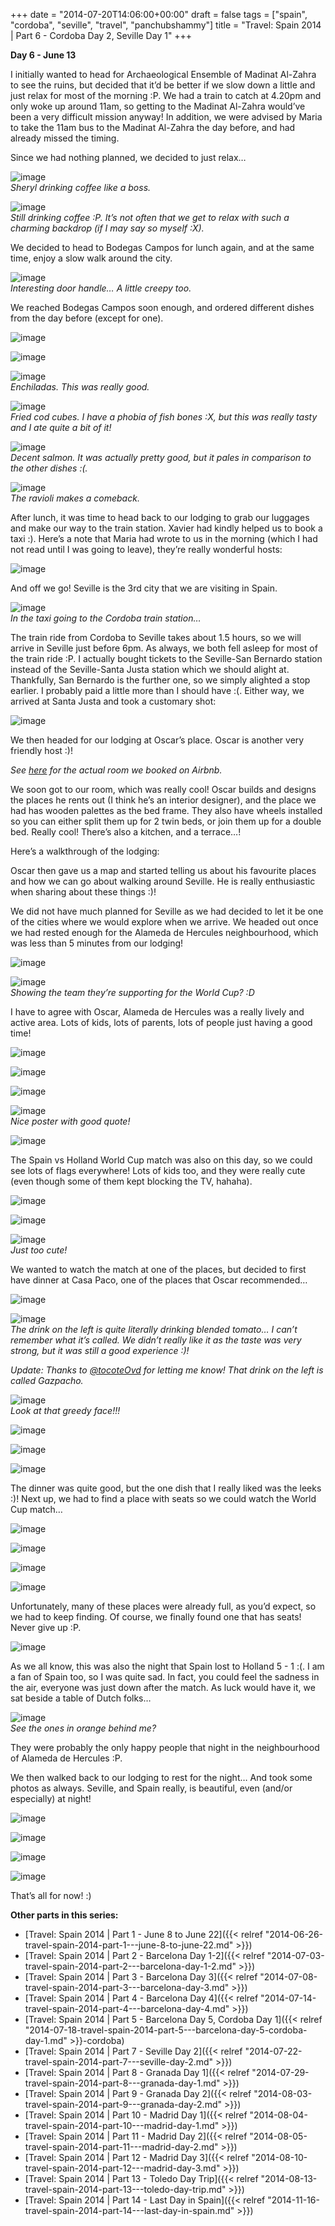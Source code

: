 +++
date = "2014-07-20T14:06:00+00:00"
draft = false
tags = ["spain", "cordoba", "seville", "travel", "panchubshammy"]
title = "Travel: Spain 2014 | Part 6 - Cordoba Day 2, Seville Day 1"
+++


**Day 6 - June 13**

I initially wanted to head for Archaeological Ensemble of Madinat Al-Zahra to see the ruins, but decided that it’d be better if we slow down a little and just relax for most of the morning :P. We had a train to catch at 4.20pm and only woke up around 11am, so getting to the Madinat Al-Zahra would’ve been a very difficult mission anyway! In addition, we were advised by Maria to take the 11am bus to the Madinat Al-Zahra the day before, and had already missed the timing.

Since we had nothing planned, we decided to just relax…

![image](/img/2014-07-20-travel-spain-2014-part-6---cordoba-day-2-seville-day-1/f542a14f98194b3c5c0b236e6caa2f9ad073499bdb251e7d2ad25d112083d152.jpg)  
_Sheryl drinking coffee like a boss._

![image](/img/2014-07-20-travel-spain-2014-part-6---cordoba-day-2-seville-day-1/1c5391ba701b3f63dc793412878a5fdf09b47341d4448f07141e6b5eee8ffe84.jpg)  
_Still drinking coffee :P. It’s not often that we get to relax with such a charming backdrop (if I may say so myself :X)._

We decided to head to Bodegas Campos for lunch again, and at the same time, enjoy a slow walk around the city.

![image](/img/2014-07-20-travel-spain-2014-part-6---cordoba-day-2-seville-day-1/a9fb71bfe80f9df8645ad7c323fe03d9a20a5291628bb0aba1ec74d463602081.jpg)  
_Interesting door handle… A little creepy too._

We reached Bodegas Campos soon enough, and ordered different dishes from the day before (except for one).

![image](/img/2014-07-20-travel-spain-2014-part-6---cordoba-day-2-seville-day-1/d33ec487b9df5c26c040627fda9777bd9ff70d610e773a0545d871f2781f52d6.jpg)

![image](/img/2014-07-20-travel-spain-2014-part-6---cordoba-day-2-seville-day-1/87b18c8794352209c9ab04db7a6d1b11fc6d192f1505e8c9d75c24d85dd3b7b5.jpg)

![image](/img/2014-07-20-travel-spain-2014-part-6---cordoba-day-2-seville-day-1/048e1d2df9f4e90db5868baaaf13cfd17957b0b769a7f7aed609cf3b4312cd1f.jpg)  
_Enchiladas. This was really good._

![image](/img/2014-07-20-travel-spain-2014-part-6---cordoba-day-2-seville-day-1/e08fd8daa6aa7c05ff86e7fe2b12c983c712cd866381d6295553693fbedd675c.jpg)  
_Fried cod cubes. I have a phobia of fish bones :X, but this was really tasty and I ate quite a bit of it!_

![image](/img/2014-07-20-travel-spain-2014-part-6---cordoba-day-2-seville-day-1/1d7fd530e42bd00b30709918faf2d6b5688fc955ebfd31cc69f90e81b724b358.jpg)  
_Decent salmon. It was actually pretty good, but it pales in comparison to the other dishes :(._

![image](/img/2014-07-20-travel-spain-2014-part-6---cordoba-day-2-seville-day-1/b2ca79bb474bb14841229a31a9c2003f87c8a780c60eccca09d66997c2c526ea.jpg)  
_The ravioli makes a comeback._

After lunch, it was time to head back to our lodging to grab our luggages and make our way to the train station. Xavier had kindly helped us to book a taxi :). Here’s a note that Maria had wrote to us in the morning (which I had not read until I was going to leave), they’re really wonderful hosts:

![image](/img/2014-07-20-travel-spain-2014-part-6---cordoba-day-2-seville-day-1/56012018c9d3f415f3d95d7aec808579ab0f3e906d3ef75038eeb5c42c7167f1.jpg)

And off we go! Seville is the 3rd city that we are visiting in Spain.

![image](/img/2014-07-20-travel-spain-2014-part-6---cordoba-day-2-seville-day-1/297302bf8e92a3f485cb5646caaf453814319014b2602bef74ca26cc176e1064.jpg)  
_In the taxi going to the Cordoba train station…_

The train ride from Cordoba to Seville takes about 1.5 hours, so we will arrive in Seville just before 6pm. As always, we both fell asleep for most of the train ride :P. I actually bought tickets to the Seville-San Bernardo station instead of the Seville-Santa Justa station which we should alight at. Thankfully, San Bernardo is the further one, so we simply alighted a stop earlier. I probably paid a little more than I should have :(. Either way, we arrived at Santa Justa and took a customary shot:

![image](/img/2014-07-20-travel-spain-2014-part-6---cordoba-day-2-seville-day-1/8765daa0d1d2e40879a78091bb279b09c463cafcc52a9e7503edb0a67b119f1b.jpg)

We then headed for our lodging at Oscar’s place. Oscar is another very friendly host :)!

_See [here](https://www.airbnb.com/rooms/518382) for the actual room we booked on Airbnb._

We soon got to our room, which was really cool! Oscar builds and designs the places he rents out (I think he’s an interior designer), and the place we had has wooden palettes as the bed frame. They also have wheels installed so you can either split them up for 2 twin beds, or join them up for a double bed. Really cool! There’s also a kitchen, and a terrace…!

Here’s a walkthrough of the lodging:

Oscar then gave us a map and started telling us about his favourite places and how we can go about walking around Seville. He is really enthusiastic when sharing about these things :)!

We did not have much planned for Seville as we had decided to let it be one of the cities where we would explore when we arrive. We headed out once we had rested enough for the Alameda de Hercules neighbourhood, which was less than 5 minutes from our lodging!

![image](/img/2014-07-20-travel-spain-2014-part-6---cordoba-day-2-seville-day-1/8811143add0ebffa86d9e89af295dfd0c267f154c196a8955804d14cfc836b96.jpg)

![image](/img/2014-07-20-travel-spain-2014-part-6---cordoba-day-2-seville-day-1/24e9f17f4db8869fb007f81637ee88d47c1da5af54f5c2adcaebab49484521c6.jpg)  
_Showing the team they’re supporting for the World Cup? :D_

I have to agree with Oscar, Alameda de Hercules was a really lively and active area. Lots of kids, lots of parents, lots of people just having a good time!

![image](/img/2014-07-20-travel-spain-2014-part-6---cordoba-day-2-seville-day-1/2590682d578019a193bec499d85ff3c199836a6278aef01a068d474c1007269e.jpg)

![image](/img/2014-07-20-travel-spain-2014-part-6---cordoba-day-2-seville-day-1/69ec89746d4f7bf68bb5c60c08203dc3dbe2eeaea9a524b5efb70f4041bf347c.jpg)

![image](/img/2014-07-20-travel-spain-2014-part-6---cordoba-day-2-seville-day-1/ad760bce3a5873aee60f4ab441681b3ad7c6e377036ae037361f4ac931b0da12.jpg)

![image](/img/2014-07-20-travel-spain-2014-part-6---cordoba-day-2-seville-day-1/52c204795b4bd81ef5b67c4f12364b9df55196b9b89754b0866901c14a4b0490.jpg)  
_Nice poster with good quote!_

![image](/img/2014-07-20-travel-spain-2014-part-6---cordoba-day-2-seville-day-1/b01183e535213b80b831690d78b68da4eb83bad48bb23573c0f6f3bbb16d8d62.jpg)

The Spain vs Holland World Cup match was also on this day, so we could see lots of flags everywhere! Lots of kids too, and they were really cute (even though some of them kept blocking the TV, hahaha).

![image](/img/2014-07-20-travel-spain-2014-part-6---cordoba-day-2-seville-day-1/0aa8eef4dbe9c39308a0e1ad2b57f2d0398a744ea12f604a8d385204a2348d59.jpg)

![image](/img/2014-07-20-travel-spain-2014-part-6---cordoba-day-2-seville-day-1/223849bd29c98c1522c10a93561d891fbc11fafbc9e836a05fd40bd02935bba2.jpg)

![image](/img/2014-07-20-travel-spain-2014-part-6---cordoba-day-2-seville-day-1/026fa1155550509589958c77b4528edfb13a7f40bfe75c1456335c6d7806fca8.jpg)  
_Just too cute!_

We wanted to watch the match at one of the places, but decided to first have dinner at Casa Paco, one of the places that Oscar recommended…

![image](/img/2014-07-20-travel-spain-2014-part-6---cordoba-day-2-seville-day-1/b1d7d6660c09bcadbcdf5946f9d4affe81aa9c9853ea9b7704a575839a79c828.jpg)

![image](/img/2014-07-20-travel-spain-2014-part-6---cordoba-day-2-seville-day-1/4707e2687b819ff8ff6f621ffd053ccfd9323d18c15ee7ff7b3d8250b097b397.jpg)  
_The drink on the left is quite literally drinking blended tomato… I can’t remember what it’s called. We didn’t really like it as the taste was very strong, but it was still a good experience :)!_

_Update: Thanks to [@tocoteOvd](https://twitter.com/tocoteOvd) for letting me know! That drink on the left is called Gazpacho._

![image](/img/2014-07-20-travel-spain-2014-part-6---cordoba-day-2-seville-day-1/f1ba3d6a5265ba516bf14140870fec93702dadead6810809540469c60b236290.jpg)  
_Look at that greedy face!!!_

![image](/img/2014-07-20-travel-spain-2014-part-6---cordoba-day-2-seville-day-1/db1ea5eba0a200e882d9dbc5e8d85846f87e807033da84114f4f821132cfd647.jpg)

![image](/img/2014-07-20-travel-spain-2014-part-6---cordoba-day-2-seville-day-1/75dbd47e0e2e008089dc6d7503edd5af765cb8d01c78b43f50c20ed73db4b3c5.jpg)

![image](/img/2014-07-20-travel-spain-2014-part-6---cordoba-day-2-seville-day-1/df136e5efb6e6486921626c67a3b227c973f0bdf86ae0c3f2d4d26e11dd4d38b.jpg)

The dinner was quite good, but the one dish that I really liked was the leeks :)! Next up, we had to find a place with seats so we could watch the World Cup match…

![image](/img/2014-07-20-travel-spain-2014-part-6---cordoba-day-2-seville-day-1/2e6c53e306087911c8912ff313dd99f587948a86edf8a716b9593f7f53f358eb.jpg)

![image](/img/2014-07-20-travel-spain-2014-part-6---cordoba-day-2-seville-day-1/1bc31857f1146d0517433bfda838db1b9d360aa999df15f2feab2b4be7d35f2d.jpg)

![image](/img/2014-07-20-travel-spain-2014-part-6---cordoba-day-2-seville-day-1/5a73a14cf4c9f57c80482a98665e79dbda4a5a8a65ce9d0ae8077cdfe0e32f45.jpg)

![image](/img/2014-07-20-travel-spain-2014-part-6---cordoba-day-2-seville-day-1/5aa3a1d13814986fba131d520ddc8838388c5faa61b4a4709281db6da1ce0e8b.jpg)

Unfortunately, many of these places were already full, as you’d expect, so we had to keep finding. Of course, we finally found one that has seats! Never give up :P.

![image](/img/2014-07-20-travel-spain-2014-part-6---cordoba-day-2-seville-day-1/640cc335ad2bbd1257f09322b860a68512fb3a3dc9d6c016dba881162967f271.jpg)

As we all know, this was also the night that Spain lost to Holland 5 - 1 :(. I am a fan of Spain too, so I was quite sad. In fact, you could feel the sadness in the air, everyone was just down after the match. As luck would have it, we sat beside a table of Dutch folks…

![image](/img/2014-07-20-travel-spain-2014-part-6---cordoba-day-2-seville-day-1/5e40d73bb1b52291143a7bdf181a13846189f5e5ab1511f0f5832979335a9aa6.jpg)  
_See the ones in orange behind me?_

They were probably the only happy people that night in the neighbourhood of Alameda de Hercules :P.

We then walked back to our lodging to rest for the night… And took some photos as always. Seville, and Spain really, is beautiful, even (and/or especially) at night!

![image](/img/2014-07-20-travel-spain-2014-part-6---cordoba-day-2-seville-day-1/e21c579b464836dfe4f0e926235ee4ee7989027ebe4932e70b46d5e47194a14c.jpg)

![image](/img/2014-07-20-travel-spain-2014-part-6---cordoba-day-2-seville-day-1/f34639daab40b6e966abb50c20a2a556fca3f9d4e697c4ee978942c79ef04bd2.jpg)

![image](/img/2014-07-20-travel-spain-2014-part-6---cordoba-day-2-seville-day-1/20081806091b143d9f1033b0f7958cc80072fe908c8b00c6744e57232061dad8.jpg)

![image](/img/2014-07-20-travel-spain-2014-part-6---cordoba-day-2-seville-day-1/c9a21c421b329d6935145080d44b27eb88fc5e2bf124a5c246e8fedd412e5118.jpg)

That’s all for now! :)

**Other parts in this series:**

  * [Travel: Spain 2014 | Part 1 - June 8 to June 22]({{< relref "2014-06-26-travel-spain-2014-part-1---june-8-to-june-22.md" >}})
  * [Travel: Spain 2014 | Part 2 - Barcelona Day 1-2]({{< relref "2014-07-03-travel-spain-2014-part-2---barcelona-day-1-2.md" >}})
  * [Travel: Spain 2014 | Part 3 - Barcelona Day 3]({{< relref "2014-07-08-travel-spain-2014-part-3---barcelona-day-3.md" >}})
  * [Travel: Spain 2014 | Part 4 - Barcelona Day 4]({{< relref "2014-07-14-travel-spain-2014-part-4---barcelona-day-4.md" >}})
  * [Travel: Spain 2014 | Part 5 - Barcelona Day 5, Cordoba Day 1]({{< relref "2014-07-18-travel-spain-2014-part-5---barcelona-day-5-cordoba-day-1.md" >}}-cordoba)
  * [Travel: Spain 2014 | Part 7 - Seville Day 2]({{< relref "2014-07-22-travel-spain-2014-part-7---seville-day-2.md" >}})
  * [Travel: Spain 2014 | Part 8 - Granada Day 1]({{< relref "2014-07-29-travel-spain-2014-part-8---granada-day-1.md" >}})
  * [Travel: Spain 2014 | Part 9 - Granada Day 2]({{< relref "2014-08-03-travel-spain-2014-part-9---granada-day-2.md" >}})
  * [Travel: Spain 2014 | Part 10 - Madrid Day 1]({{< relref "2014-08-04-travel-spain-2014-part-10---madrid-day-1.md" >}})
  * [Travel: Spain 2014 | Part 11 - Madrid Day 2]({{< relref "2014-08-05-travel-spain-2014-part-11---madrid-day-2.md" >}})
  * [Travel: Spain 2014 | Part 12 - Madrid Day 3]({{< relref "2014-08-10-travel-spain-2014-part-12---madrid-day-3.md" >}})
  * [Travel: Spain 2014 | Part 13 - Toledo Day Trip]({{< relref "2014-08-13-travel-spain-2014-part-13---toledo-day-trip.md" >}})
  * [Travel: Spain 2014 | Part 14 - Last Day in Spain]({{< relref "2014-11-16-travel-spain-2014-part-14---last-day-in-spain.md" >}})



